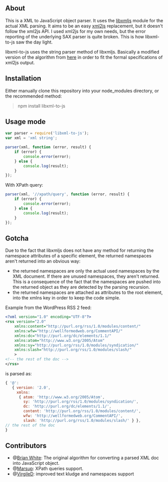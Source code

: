 ## About

This is a XML to JavaScript object parser. It uses the [libxmljs](https://github.com/polotek/libxmljs) module for the actual XML parsing. It aims to be an easy [xml2js](https://github.com/Leonidas-from-XIV/node-xml2js) replacement, but it doesn't follow the xml2js API. I used xml2js for my own needs, but the error reporting of the underlying SAX parser is quite broken. This is how libxml-to-js saw the day light.

libxml-to-js uses the string parser method of libxmljs. Basically a modified version of the algorithm from [here](http://mscdex.net/code-snippets/) in order to fit the formal specifications of xml2js output.

## Installation

Either manually clone this repository into your node_modules directory, or the recommended method:

> npm install libxml-to-js

## Usage mode

```javascript
var parser = require('libxml-to-js');
var xml = 'xml string';

parser(xml, function (error, result) {
	if (error) {
		console.error(error);
	} else {
		console.log(result);
	}
});
```

With XPath query:

```javascript
parser(xml, '//xpath/query', function (error, result) {
	if (error) {
		console.error(error);
	} else {
		console.log(result);
	}
});
```

## Gotcha

Due to the fact that libxmljs does not have any method for returning the namespace attributes of a specific element, the returned namespaces aren't returned into an obvious way:

 * the returned namespaces are only the actual used namespaces by the XML document. If there are unused namespaces, they aren't returned. This is a consequence of the fact that the namespaces are pushed into the returned object as they are detected by the parsing recursion.
 * the returned namespaces are attached as attributes to the root element, into the xmlns key in order to keep the code simple.

Example from the WordPress RSS 2 feed:

```xml
<?xml version="1.0" encoding="UTF-8"?>
<rss version="2.0"
	xmlns:content="http://purl.org/rss/1.0/modules/content/"
	xmlns:wfw="http://wellformedweb.org/CommentAPI/"
	xmlns:dc="http://purl.org/dc/elements/1.1/"
	xmlns:atom="http://www.w3.org/2005/Atom"
	xmlns:sy="http://purl.org/rss/1.0/modules/syndication/"
	xmlns:slash="http://purl.org/rss/1.0/modules/slash/"
	>
<!-- the rest of the doc -->
</rss>
```

is parsed as:

```javascript
{ '@': 
   { version: '2.0',
     xmlns: 
      { atom: 'http://www.w3.org/2005/Atom',
        sy: 'http://purl.org/rss/1.0/modules/syndication/',
        dc: 'http://purl.org/dc/elements/1.1/',
        content: 'http://purl.org/rss/1.0/modules/content/',
        wfw: 'http://wellformedweb.org/CommentAPI/',
        slash: 'http://purl.org/rss/1.0/modules/slash/' } },
// the rest of the doc
}
```

## Contributors

 * @[Brian White](https://github.com/mscdex): The original algorithm for converting a parsed XML doc into JavaScript object.
 * @[Marsup](https://github.com/Marsup): XPath queries support.
 * @[VirgileD](https://github.com/VirgileD): improved text kludge and namespaces support
